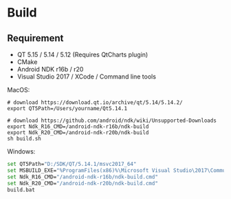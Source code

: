 # Build

## Requirement

* QT 5.15 / 5.14 / 5.12 (Requires QtCharts plugin)
* CMake
* Android NDK r16b / r20
* Visual Studio 2017 / XCode / Command line tools

MacOS:

```shell
# download https://download.qt.io/archive/qt/5.14/5.14.2/
export QT5Path=/Users/yourname/Qt5.14.1

# download https://github.com/android/ndk/wiki/Unsupported-Downloads
export Ndk_R16_CMD=/android-ndk-r16b/ndk-build
export Ndk_R20_CMD=/android-ndk-r20b/ndk-build
sh build.sh
```

Windows:

```bash
set QT5Path="D:/SDK/QT/5.14.1/msvc2017_64"
set MSBUILD_EXE="%ProgramFiles(x86)%\Microsoft Visual Studio\2017\Community\MSBuild\15.0\Bin\MSBuild.exe"
set Ndk_R16_CMD="/android-ndk-r16b/ndk-build.cmd"
set Ndk_R20_CMD="/android-ndk-r20b/ndk-build.cmd"
build.bat
```

